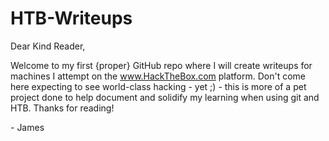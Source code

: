 # HTB-Writeups

Dear Kind Reader,

Welcome to my first {proper} GitHub repo where I will create writeups for
machines I attempt on the www.HackTheBox.com platform. Don't come here expecting
to see world-class hacking - yet ;) - this is more of a pet project done to help
document and solidify my learning when using git and HTB. Thanks for reading!

\- James
